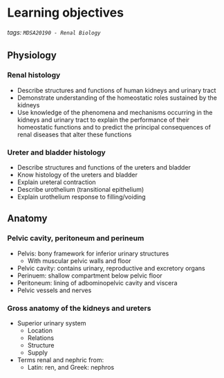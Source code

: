 # Learning objectives
###### tags: `MDSA20190 - Renal Biology`

## Physiology
### Renal histology
- Describe structures and functions of human kidneys and urinary tract
- Demonstrate understanding of the homeostatic roles sustained by the kidneys
- Use knowledge of the phenomena and mechanisms occurring in the kidneys and urinary tract to explain the performance of their homeostatic functions and to predict the principal consequences of renal diseases that alter these functions

### Ureter and bladder histology
- Describe structures and functions of the ureters and bladder
- Know histology of the ureters and bladder
- Explain ureteral contraction
- Describe urothelium (transitional epithelium)
- Explain urothelium response to filling/voiding

## Anatomy
### Pelvic cavity, peritoneum and perineum
- Pelvis: bony framework for inferior urinary structures
    - With muscular pelvic walls and floor
- Pelvic cavity: contains urinary, reproductive and excretory organs
- Perinuem: shallow compartment below pelvic floor
- Peritoneum: lining of adbominopelvic cavity and viscera
- Pelvic vessels and nerves

### Gross anatomy of the kidneys and ureters
- Superior urinary system
    - Location
    - Relations
    - Structure
    - Supply
- Terms renal and nephric from:
    - Latin: ren, and Greek: nephros
